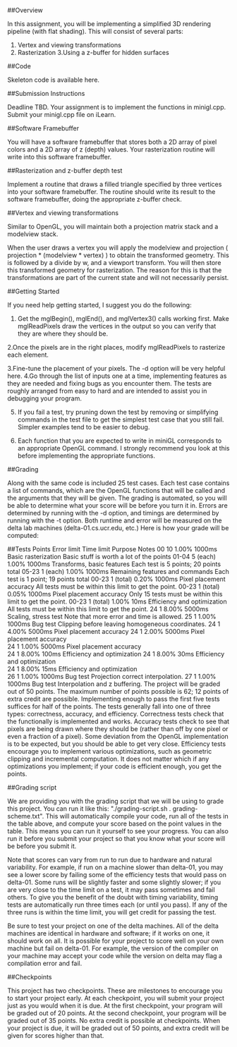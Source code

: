 ##Overview

In this assignment, you will be implementing a simplified 3D rendering pipeline (with flat shading). This will consist of several parts:

1. Vertex and viewing transformations
2. Rasterization
3.Using a z-buffer for hidden surfaces

##Code

Skeleton code is available here.

##Submission Instructions

Deadline TBD.
Your assignment is to implement the functions in minigl.cpp. Submit your minigl.cpp file on iLearn.

##Software Framebuffer

You will have a software framebuffer that stores both a 2D array of pixel colors and a 2D array of z (depth) values. Your rasterization routine will write into this software framebuffer.

##Rasterization and z-buffer depth test

Implement a routine that draws a filled triangle specified by three vertices into your software framebuffer. The routine should write its result to the software framebuffer, doing the appropriate z-buffer check.

##Vertex and viewing transformations

Similar to OpenGL, you will maintain both a projection matrix stack and a modelview stack.

When the user draws a vertex you will apply the modelview and projection ( projection * (modelview * vertex) ) to obtain the transformed geometry. This is followed by a divide by w, and a viewport transform. You will then store this transformed geometry for rasterization. The reason for this is that the transformations are part of the current state and will not necessarily persist.

##Getting Started

If you need help getting started, I suggest you do the following:

1. Get the mglBegin(), mglEnd(), and mglVertex3() calls working first. Make mglReadPixels draw the vertices in the output so you can verify that they are where they should be.

2.Once the pixels are in the right places, modify mglReadPixels to rasterize each element.

3.Fine-tune the placement of your pixels. The -d option will be very helpful here.
4.Go through the list of inputs one at a time, implementing features as they are needed and fixing bugs as you encounter them. The tests are roughly arranged from easy to hard and are intended to assist you in debugging your program.

5. If you fail a test, try pruning down the test by removing or simplifying commands in the test file to get the simplest test case that you still fail. Simpler examples tend to be easier to debug.

6. Each function that you are expected to write in miniGL corresponds to an appropriate OpenGL command. I strongly recommend you look at this before implementing the appropriate functions.

##Grading

Along with the same code is included 25 test cases. Each test case contains a list of commands, which are the OpenGL functions that will be called and the arguments that they will be given. The grading is automated, so you will be able to determine what your score will be before you turn it in. Errors are determined by running with the -d option, and timings are determined by running with the -t option. Both runtime and error will be measured on the delta lab machines (delta-01.cs.ucr.edu, etc.) Here is how your grade will be computed:

##Tests	Points	Error limit	Time limit	Purpose	Notes
00	10	1.00%	1000ms	Basic rasterization	Basic stuff is worth a lot of the points 
01-04	5 (each) 1.00%	1000ms	Transforms, basic features	Each test is 5 points; 20 points total 
05-23	1 (each) 1.00%	1000ms	Remaining features and commands	Each test is 1 point; 19 points total 
00-23	1 (total) 0.20%	1000ms	Pixel placement accuracy	All tests must be within this limit to get the point. 
00-23	1 (total) 0.05%	1000ms	Pixel placement accuracy	Only 15 tests must be within this limit to get the point. 
00-23	1 (total) 1.00%	10ms	Efficiency and optimization	All tests must be within this limit to get the point. 
24	1	8.00%	5000ms	Scaling, stress test	Note that more error and time is allowed. 
25	1	1.00%	1000ms	Bug test	Clipping before leaving homogeneous coordinates. 
24	1	4.00%	5000ms	Pixel placement accuracy 
24	1	2.00%	5000ms	Pixel placement accuracy 	
24	1	1.00%	5000ms	Pixel placement accuracy 	
24	1	8.00%	100ms	Efficiency and optimization 
24	1	8.00%	30ms	Efficiency and optimization 	
24	1	8.00%	15ms	Efficiency and optimization 	
26	1	1.00%	1000ms	Bug test	Projection correct interpolation. 
27	1	1.00%	1000ms	Bug test	Interpolation and z buffering. 
The project will be graded out of 50 points. The maximum number of points possible is 62; 12 points of extra credit are possible. Implementing enough to pass the first five tests suffices for half of the points. The tests generally fall into one of three types: correctness, accuracy, and efficiency. Correctness tests check that the functionally is implemented and works. Accuracy tests check to see that pixels are being drawn where they should be (rather than off by one pixel or even a fraction of a pixel). Some deviation from the OpenGL implementation is to be expected, but you should be able to get very close. Efficiency tests encourage you to implement various optimizations, such as geometric clipping and incremental computation. It does not matter which if any optimizations you implement; if your code is efficient enough, you get the points.

##Grading script

We are providing you with the grading script that we will be using to grade this project. You can run it like this: "./grading-script.sh . grading-scheme.txt". This will automatically compile your code, run all of the tests in the table above, and compute your score based on the point values in the table. This means you can run it yourself to see your progress. You can also run it before you submit your project so that you know what your score will be before you submit it.

Note that scores can vary from run to run due to hardware and natural variability. For example, if run on a machine slower than delta-01, you may see a lower score by failing some of the efficiency tests that would pass on delta-01. Some runs will be slightly faster and some slightly slower; if you are very close to the time limit on a test, it may pass sometimes and fail others. To give you the benefit of the doubt with timing variability, timing tests are automatically run three times each (or until you pass). If any of the three runs is within the time limit, you will get credit for passing the test.

Be sure to test your project on one of the delta machines. All of the delta machines are identical in hardware and software; if it works on one, it should work on all. It is possible for your project to score well on your own machine but fail on delta-01. For example, the version of the compiler on your machine may accept your code while the version on delta may flag a compilation error and fail.

##Checkpoints

This project has two checkpoints. These are milestones to encourage you to start your project early. At each checkpoint, you will submit your project just as you would when it is due. At the first checkpoint, your program will be graded out of 20 points. At the second checkpoint, your program will be graded out of 35 points. No extra credit is possible at checkpoints. When your project is due, it will be graded out of 50 points, and extra credit will be given for scores higher than that.
